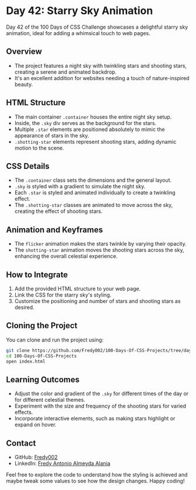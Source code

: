 # Day 42: Starry Sky Animation

Day 42 of the 100 Days of CSS Challenge showcases a delightful starry sky animation, ideal for adding a whimsical touch to web pages.

## Overview

- The project features a night sky with twinkling stars and shooting stars, creating a serene and animated backdrop.
- It's an excellent addition for websites needing a touch of nature-inspired beauty.

## HTML Structure

- The main container `.container` houses the entire night sky setup.
- Inside, the `.sky` div serves as the background for the stars.
- Multiple `.star` elements are positioned absolutely to mimic the appearance of stars in the sky.
- `.shotting-star` elements represent shooting stars, adding dynamic motion to the scene.

## CSS Details

- The `.container` class sets the dimensions and the general layout.
- `.sky` is styled with a gradient to simulate the night sky.
- Each `.star` is styled and animated individually to create a twinkling effect.
- The `.shotting-star` classes are animated to move across the sky, creating the effect of shooting stars.

## Animation and Keyframes

- The `flicker` animation makes the stars twinkle by varying their opacity.
- The `shotting-star` animation moves the shooting stars across the sky, enhancing the overall celestial experience.

## How to Integrate

1. Add the provided HTML structure to your web page.
2. Link the CSS for the starry sky's styling.
3. Customize the positioning and number of stars and shooting stars as desired.

## Cloning the Project

You can clone and run the project using:

```bash
git clone https://github.com/Fredy002/100-Days-Of-CSS-Projects/tree/day_41-50/day_41
cd 100-Days-Of-CSS-Projects
open index.html
```

## Learning Outcomes

- Adjust the color and gradient of the `.sky` for different times of the day or for different celestial themes.
- Experiment with the size and frequency of the shooting stars for varied effects.
- Incorporate interactive elements, such as making stars highlight or expand on hover.

## Contact

- GitHub: [Fredy002](https://github.com/Fredy002)
- LinkedIn: [Fredy Antonio Almeyda Alania](https://www.linkedin.com/in/fredy-antonio-almeyda-alania/)

Feel free to explore the code to understand how the styling is achieved and maybe tweak some values to see how the design changes. Happy coding!
